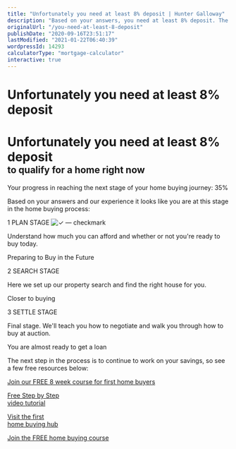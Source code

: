 ```yaml
---
title: "Unfortunately you need at least 8% deposit | Hunter Galloway"
description: "Based on your answers, you need at least 8% deposit. The next step in the process is to continue to work on your savings, so see a few free resources"
originalUrl: "/you-need-at-least-8-deposit"
publishDate: "2020-09-16T23:51:17"
lastModified: "2021-01-22T06:40:39"
wordpressId: 14293
calculatorType: "mortgage-calculator"
interactive: true
---
```


<h1>Unfortunately you need at least 8% deposit</h1>

<p></p> <div class="thankyou_wrapper"> </p> <h1 class="thankyou_h text_center">Unfortunately you need at least 8% deposit<br /><span style="font-size: 0.75em;">to qualify for a home right now</span></h1> <p> </p> <div class="thankyou_wrapper_subtitle text_center">Your progress in reaching the next stage of your home buying journey: <span>35%</span></div> <p> </p> <div class="thankyou_wrapper_line"> <span class="gray"></span> <span class="yellow"></span> </div> <p> </p> <p class="thankyou_wrapper_underline text_center">Based on your answers and our experience it looks like you are at this stage in the home buying process:</p> <p> </p> <div class="thankyou_wrapper_number flex"> </p> <div class="tyw_number tyw_number_one"> </p> <div class="tyw_number_title"> <span class="number">1</span> <span class="strocke">PLAN STAGE</span> <span class="chekbut"> <img decoding="async" src="/wp-content/themes/hunter-galloway/assets/img/chekbut.svg" alt="✓ — checkmark"> </span> </div> <p> </p> <div class="tyw_number_text"> Understand how much you can afford and whether or not you're ready to buy today. </div> <p> </p> <div class="tyw_number_bottom"> Preparing to Buy in the Future </div> <p> </p> <div class="tyw_number_arrow"></div> <p> </div> <p> </p> <div class="tyw_number tyw_number_two"> </p> <div class="tyw_number_title"> <span class="number">2</span> <span class="strocke">SEARCH STAGE</span> </div> <p> </p> <div class="tyw_number_text"> Here we set up our property search and find the right house for you. </div> <p> </p> <div class="tyw_number_bottom"> Closer to buying </div> <p> </div> <p> </p> <div class="tyw_number tyw_number_three"> </p> <div class="tyw_number_title"> <span class="number">3</span> <span class="strocke">SETTLE STAGE</span> </div> <p> </p> <div class="tyw_number_text"> Final stage. We'll teach you how to negotiate and walk you through how to buy at auction. </div> <p> </p> <div class="tyw_number_bottom"> You are almost ready to get a loan </div> <p> </div> <p> </div> <p> </p> <div class="thankyou_nextstep text_center"> The next step in the process is to continue to work on your savings, so see a few free resources below: </div> <p> </p> <div class="thankyou_nextstep_blocks flex"> </p> <div class="thankyou_nextstep_item"> <a href="https://huntergalloway.thinkific.com/courses/home-hosed-7-steps-to-owning-your-first-home" title="" target="_blank" rel="noopener noreferrer">Join our FREE 8 week course for first home buyers</a> </div> <p> </p> <div class="thankyou_nextstep_item"> <a href="https://www.youtube.com/channel/UCKw1JlNlcWR62EpSrXpfUWA" title="" target="_blank" rel="noopener noreferrer">Free Step by Step<br />video tutorial</a> </div> <p> </p> <div class="thankyou_nextstep_item"> <a href="https://www.huntergalloway.com.au/hub/" title="" target="_blank" rel="noopener noreferrer">Visit the first<br />home buying hub</a> </div> <p> </div> <p> </p> <div class="thankyou_button thankyou_button_big text_center"> <a href="https://huntergalloway.thinkific.com/courses/home-hosed-7-steps-to-owning-your-first-home" title="" target="_blank" class="btn_yellow" rel="noopener noreferrer">Join the FREE home buying course</a> </div> <p> </div> <p></p>
